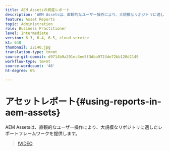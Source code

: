 ```yaml
---
title: AEM Assetsの資産レポート
description: 'AEM Assetsは、直観的なユーザー操作により、大規模なリポジトリに適したレポートフレームワークを提供します。 '
feature: Asset Reports
topic: Administration
role: Business Practitioner
level: Intermediate
version: 6.3, 6.4, 6.5, cloud-service
kt: 648
thumbnail: 22140.jpg
translation-type: tm+mt
source-git-commit: d9714b9a291ec3ee5f3dba9723de72bb120d2149
workflow-type: tm+mt
source-wordcount: '46'
ht-degree: 6%

---
```



# アセットレポート{#using-reports-in-aem-assets}

AEM Assetsは、直観的なユーザー操作により、大規模なリポジトリに適したレポートフレームワークを提供します。

>[!VIDEO](https://video.tv.adobe.com/v/22140/?quality=12&learn=on)

